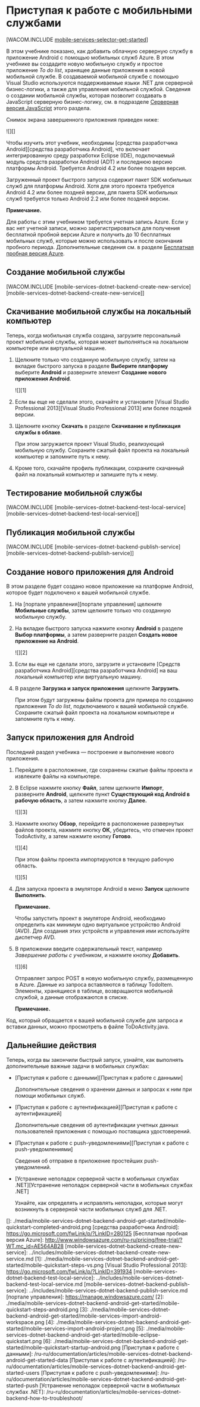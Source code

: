 <properties pageTitle="Get Started with Azure Mobile Services for Android apps" metaKeywords="Azure android application, mobile service android, getting started Azure android, azure droid, getting started droid windows" description="Follow this tutorial to get started using Azure Mobile Services for Android development." metaCanonical="" services="" documentationCenter="Mobile" title="Get started with Mobile Services" authors="glenga" solutions="" manager="" editor="" />

<tags ms.service="mobile-services" ms.workload="mobile" ms.tgt_pltfrm="Mobile-Android" ms.devlang="Java" ms.topic="article" ms.date="01/01/1900" ms.author="glenga"></tags>

# <a name="getting-started"> </a>Приступая к работе с мобильными службами

[WACOM.INCLUDE [mobile-services-selector-get-started][mobile-services-selector-get-started]]

В этом учебнике показано, как добавить облачную серверную службу в приложение Android с помощью мобильных служб Azure. В этом учебнике вы создадите новую мобильную службу и простое приложение *To do list*, хранящее данные приложения в новой мобильной службе. В создаваемой мобильной службе с помощью Visual Studio используются поддерживаемые языки .NET для серверной бизнес-логики, а также для управления мобильной службой. Сведения о создании мобильной службы, которая позволит создавать в JavaScript серверную бизнес-логику, см. в подразделе [Серверная версия JavaScript][Серверная версия JavaScript] этого раздела.

Снимок экрана завершенного приложения приведен ниже:

![][]

Чтобы изучить этот учебник, необходимы [средства разработчика Android][средства разработчика Android], что включает интегрированную среду разработки Eclipse (IDE), подключаемый модуль средств разработки Android (ADT) и последнюю версию платформы Android. Требуется Android 4.2 или более поздняя версия.

Загруженный проект быстрого запуска содержит пакет SDK мобильных служб для платформы Android. Хотя для этого проекта требуется Android 4.2 или более поздней версии, для пакета SDK мобильных служб требуется только Android 2.2 или более поздней версии.

<div class="dev-callout"><strong>Примечание.</strong> <p>Для работы с этим учебником требуется учетная запись Azure. Если у вас нет учетной записи, можно зарегистрироваться для получения бесплатной пробной версии Azure и получить до 10 бесплатных мобильных служб, которые можно использовать и после окончания пробного периода. Дополнительные сведения см. в разделе <a href="http://www.windowsazure.com/ru-ru/pricing/free-trial/?WT.mc_id=AE564AB28" target="_blank">Бесплатная пробная версия Azure</a>.</p></div>

## <a name="create-new-service"> </a> Создание мобильной службы

[WACOM.INCLUDE [mobile-services-dotnet-backend-create-new-service][mobile-services-dotnet-backend-create-new-service]]

## Скачивание мобильной службы на локальный компьютер

Теперь, когда мобильная служба создана, загрузите персональный проект мобильной службы, которая может выполняться на локальном компьютере или виртуальной машине.

1.  Щелкните только что созданную мобильную службу, затем на вкладке быстрого запуска в разделе **Выберите платформу** выберите **Android** и разверните элемент **Создание нового приложения Android**.

    ![][1]

2.  Если вы еще не сделали этого, скачайте и установите [Visual Studio Professional 2013][Visual Studio Professional 2013] или более поздней версии.

3.  Щелкните кнопку **Скачать** в разделе **Скачивание и публикация службы в облаке**.

    При этом загружается проект Visual Studio, реализующий мобильную службу. Сохраните сжатый файл проекта на локальный компьютер и запомните путь к нему.

4.  Кроме того, скачайте профиль публикации, сохраните скачанный файл на локальный компьютер и запишите путь к нему.

## Тестирование мобильной службы

[WACOM.INCLUDE [mobile-services-dotnet-backend-test-local-service][mobile-services-dotnet-backend-test-local-service]]

## Публикация мобильной службы

[WACOM.INCLUDE [mobile-services-dotnet-backend-publish-service][mobile-services-dotnet-backend-publish-service]]

## Создание нового приложения для Android

В этом разделе будет создано новое приложение на платформе Android, которое будет подключено к вашей мобильной службе.

1.  На [портале управления][портале управления] щелкните **Мобильные службы**, затем щелкните только что созданную мобильную службу.

2.  На вкладке быстрого запуска нажмите кнопку **Android** в разделе **Выбор платформы**, а затем разверните раздел **Создать новое приложение на Android**.

    ![][2]

3.  Если вы еще не сделали этого, загрузите и установите [Средств разработчика Android][средства разработчика Android] на ваш локальный компьютер или виртуальную машину.

4.  В разделе **Загрузка и запуск приложения** щелкните **Загрузить**.

    При этом будут загружены файлы проекта для примера по созданию приложения *To do list*, подключаемого к вашей мобильной службе. Сохраните сжатый файл проекта на локальном компьютере и запомните путь к нему.

## Запуск приложения для Android

Последний раздел учебника — построение и выполнение нового приложения.

1.  Перейдите в расположение, где сохранены сжатые файлы проекта и извлеките файлы на компьютере.

2.  В Eclipse нажмите кнопку **Файл**, затем щелкните **Импорт**, разверните **Android**, щелкните пункт **Существующий код Android в рабочую область**, а затем нажмите кнопку **Далее.**

    ![][3]

3.  Нажмите кнопку **Обзор**, перейдите в расположение развернутых файлов проекта, нажмите кнопку **ОК**, убедитесь, что отмечен проект TodoActivity, а затем нажмите кнопку **Готово**.

    ![][4]

    При этом файлы проекта импортируются в текущую рабочую область.

    ![][5]

4.  Для запуска проекта в эмуляторе Android в меню **Запуск** щелкните **Выполнить**.

    <div class="dev-callout"><strong>Примечание.</strong> <p>Чтобы запустить проект в эмуляторе Android, необходимо определить как минимум одно виртуальное устройство Android (AVD). Для создания этих устройств и управления ими используйте диспетчер AVD.</p></div>

5.  В приложении введите содержательный текст, например *Завершение работы с учебником*, и нажмите кнопку **Добавить**.

    ![][6]

    Отправляет запрос POST в новую мобильную службу, размещенную в Azure. Данные из запроса вставляются в таблицу TodoItem. Элементы, хранящиеся в таблице, возвращаются мобильной службой, а данные отображаются в списке.

    <div class="dev-callout"><strong>Примечание.</strong> 
<p>Код, который обращается к вашей мобильной службе для запроса и вставки данных, можно просмотреть в файле ToDoActivity.java.</p>
</div>

<!--This shows how to run your new client app against the mobile service running in Azure. Before you can test the Android app with the mobile service running on a local computer, you must configure the Web server and firewall to allow access from your Android development computer. For more information, see [Configure the local web server to allow connections to a local mobile service](/ru-ru/documentation/articles/mobile-services-dotnet-backend-how-to-configure-iis-express).-->

## <a name="next-steps"> </a> Дальнейшие действия

Теперь, когда вы закончили быстрый запуск, узнайте, как выполнять дополнительные важные задачи в мобильных службах:

-   [Приступая к работе с данными][Приступая к работе с данными]

    Дополнительные сведения о хранении данных и запросах к ним при помощи мобильных служб.

-   [Приступая к работе с аутентификацией][Приступая к работе с аутентификацией]

    Дополнительные сведения об аутентификации учетных данных пользователей приложения с помощью поставщика удостоверений.

-   [Приступая к работе с push-уведомлениями][Приступая к работе с push-уведомлениями]

    Сведения об отправке в приложение простейших push-уведомлений.

-   [Устранение неполадок серверной части в мобильных службах .NET][Устранение неполадок серверной части в мобильных службах .NET]

     Узнайте, как определять и исправлять неполадки, которые могут возникнуть в серверной части мобильных служб для .NET.



  [mobile-services-selector-get-started]: ../includes/mobile-services-selector-get-started.md
  [Серверная версия JavaScript]: /ru-ru/documentation/articles/mobile-services-android-get-started/
  []: ./media/mobile-services-dotnet-backend-android-get-started/mobile-quickstart-completed-android.png
  [средства разработчика Android]: https://go.microsoft.com/fwLink/p/?LinkID=280125
  [Бесплатная пробная версия Azure]: http://www.windowsazure.com/ru-ru/pricing/free-trial/?WT.mc_id=AE564AB28
  [mobile-services-dotnet-backend-create-new-service]: ../includes/mobile-services-dotnet-backend-create-new-service.md
  [1]: ./media/mobile-services-dotnet-backend-android-get-started/mobile-quickstart-steps-vs.png
  [Visual Studio Professional 2013]: https://go.microsoft.com/fwLink/p/?LinkID=391934
  [mobile-services-dotnet-backend-test-local-service]: ../includes/mobile-services-dotnet-backend-test-local-service.md
  [mobile-services-dotnet-backend-publish-service]: ../includes/mobile-services-dotnet-backend-publish-service.md
  [портале управления]: https://manage.windowsazure.com/
  [2]: ./media/mobile-services-dotnet-backend-android-get-started/mobile-quickstart-steps-android.png
  [3]: ./media/mobile-services-dotnet-backend-android-get-started/mobile-services-import-android-workspace.png
  [4]: ./media/mobile-services-dotnet-backend-android-get-started/mobile-services-import-android-project.png
  [5]: ./media/mobile-services-dotnet-backend-android-get-started/mobile-eclipse-quickstart.png
  [6]: ./media/mobile-services-dotnet-backend-android-get-started/mobile-quickstart-startup-android.png
  [Приступая к работе с данными]: /ru-ru/documentation/articles/mobile-services-dotnet-backend-android-get-started-data
  [Приступая к работе с аутентификацией]: /ru-ru/documentation/articles/mobile-services-dotnet-backend-android-get-started-users
  [Приступая к работе с push-уведомлениями]: /ru-ru/documentation/articles/mobile-services-dotnet-backend-android-get-started-push
  [Устранение неполадок серверной части в мобильных службах .NET]: /ru-ru/documentation/articles/mobile-services-dotnet-backend-how-to-troubleshoot/
